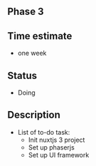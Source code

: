 ## Phase 3
## Time estimate
- one week
## Status
- Doing
## Description
- List of to-do task:
    - Init nuxtjs 3 project
    - Set up phaserjs
    - Set up UI framework